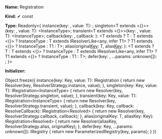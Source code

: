 **Name:** Registration

**Kind:** ✔ const

**Type:** Readonly<{ instance<T>(key: , value: T): <T>; singleton<T extends <{}>>(key: , value: T): <InstanceType<T>>; transient<T extends <{}>>(key: , value: T): <InstanceType<T>>; callback<T>(key: , callback: <T>): <T extends <infer T> ? T : T extends <{}> ? InstanceType<T> : T extends IResolverLike<any, infer T1> ? T1 extends <{}> ? InstanceType<T1> : T1 : T>; alias<T>(original[Key](https://gitbook-18.gitbook.io/au//kernel/di/typealiases/key): T, alias[Key](https://gitbook-18.gitbook.io/au//kernel/di/typealiases/key): ): <T extends <infer T> ? T : T extends <{}> ? InstanceType<T> : T extends IResolverLike<any, infer T1> ? T1 extends <{}> ? InstanceType<T1> : T1 : T>; defer(key: , ...params: unknown[]): ; }>

**Initializer:**

Object.freeze({
instance<T>(key: Key, value: T): IRegistration<T> {
return new Resolver(key, ResolverStrategy.instance, value);
},
singleton<T extends Constructable>(key: Key, value: T): IRegistration<InstanceType<T>> {
return new Resolver(key, ResolverStrategy.singleton, value);
},
transient<T extends Constructable>(key: Key, value: T): IRegistration<InstanceType<T>> {
return new Resolver(key, ResolverStrategy.transient, value);
},
callback<T>(key: Key, callback: ResolveCallback<T>): IRegistration<Resolved<T>> {
return new Resolver(key, ResolverStrategy.callback, callback);
},
alias<T>(originalKey: T, aliasKey: Key): IRegistration<Resolved<T>> {
return new Resolver(aliasKey, ResolverStrategy.alias, originalKey);
},
defer(key: Key, ...params: unknown[]): IRegistry {
return new ParameterizedRegistry(key, params);
}
})

